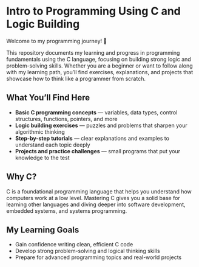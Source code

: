 # Intro to Programming Using C and Logic Building

Welcome to my programming journey! 🚀

This repository documents my learning and progress in programming fundamentals using the C language, focusing on building strong logic and problem-solving skills. Whether you are a beginner or want to follow along with my learning path, you’ll find exercises, explanations, and projects that showcase how to think like a programmer from scratch.

## What You’ll Find Here

- **Basic C programming concepts** — variables, data types, control structures, functions, pointers, and more  
- **Logic building exercises** — puzzles and problems that sharpen your algorithmic thinking  
- **Step-by-step tutorials** — clear explanations and examples to understand each topic deeply  
- **Projects and practice challenges** — small programs that put your knowledge to the test

## Why C?

C is a foundational programming language that helps you understand how computers work at a low level. Mastering C gives you a solid base for learning other languages and diving deeper into software development, embedded systems, and systems programming.

## My Learning Goals

- Gain confidence writing clean, efficient C code  
- Develop strong problem-solving and logical thinking skills  
- Prepare for advanced programming topics and real-world projects
